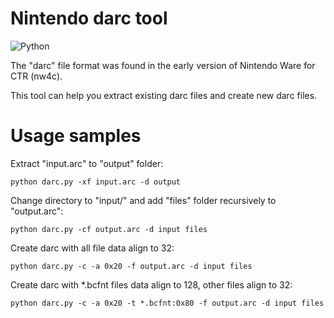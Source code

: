 # Nintendo darc tool
![Python](https://img.shields.io/badge/Python-2.7-blue)

The "darc" file format was found in the early version of Nintendo Ware for CTR (nw4c).

This tool can help you extract existing darc files and create new darc files.

# Usage samples
Extract "input.arc" to "output" folder:

``` shell
python darc.py -xf input.arc -d output
```

Change directory to "input/" and add "files" folder recursively to "output.arc":
``` shell
python darc.py -cf output.arc -d input files
```

Create darc with all file data align to 32:
``` shell
python darc.py -c -a 0x20 -f output.arc -d input files
```

Create darc with *.bcfnt files data align to 128, other files align to 32:
``` shell
python darc.py -c -a 0x20 -t *.bcfnt:0x80 -f output.arc -d input files
```